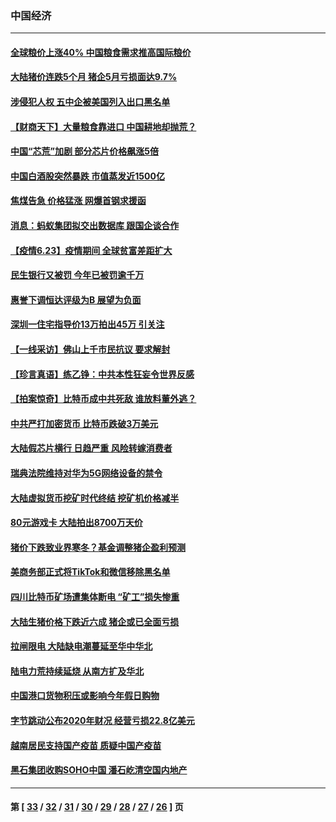 ### 中国经济
---
#### [全球粮价上涨40% 中国粮食需求推高国际粮价](../../pages/ncid283/n13042606.md) 
#### [大陆猪价连跌5个月  猪企5月亏损面达9.7%](../../pages/ncid283/n13043283.md) 
#### [涉侵犯人权 五中企被美国列入出口黑名单](../../pages/ncid283/n13043039.md) 
#### [【财商天下】大量粮食靠进口 中国耕地却抛荒？](../../pages/ncid283/n13042425.md) 
#### [中国“芯荒”加剧 部分芯片价格飙涨5倍](../../pages/ncid283/n13042754.md) 
#### [中国白酒股突然暴跌 市值蒸发近1500亿](../../pages/ncid283/n13042676.md) 
#### [焦煤告急 价格猛涨 网爆首钢求援函](../../pages/ncid283/n13042511.md) 
#### [消息：蚂蚁集团拟交出数据库 跟国企谈合作](../../pages/ncid283/n13042441.md) 
#### [【疫情6.23】疫情期间 全球贫富差距扩大](../../pages/ncid283/n13041368.md) 
#### [民生银行又被罚 今年已被罚逾千万](../../pages/ncid283/n13041313.md) 
#### [惠誉下调恒达评级为B 展望为负面](../../pages/ncid283/n13040781.md) 
#### [深圳一住宅指导价13万拍出45万 引关注](../../pages/ncid283/n13040545.md) 
#### [【一线采访】佛山上千市民抗议 要求解封](../../pages/ncid283/n13040173.md) 
#### [【珍言真语】练乙铮：中共本性狂妄令世界反感](../../pages/ncid283/n13039778.md) 
#### [【拍案惊奇】比特币成中共死敌 谁放料董外逃？](../../pages/ncid283/n13038305.md) 
#### [中共严打加密货币 比特币跌破3万美元](../../pages/ncid283/n13040055.md) 
#### [大陆假芯片横行 日趋严重 风险转嫁消费者](../../pages/ncid283/n13039969.md) 
#### [瑞典法院维持对华为5G网络设备的禁令](../../pages/ncid283/n13039708.md) 
#### [大陆虚拟货币挖矿时代终结 挖矿机价格减半](../../pages/ncid283/n13038479.md) 
#### [80元游戏卡 大陆拍出8700万天价](../../pages/ncid283/n13038924.md) 
#### [猪价下跌致业界寒冬？基金调整猪企盈利预测](../../pages/ncid283/n13038065.md) 
#### [美商务部正式将TikTok和微信移除黑名单](../../pages/ncid283/n13037440.md) 
#### [四川比特币矿场遭集体断电 “矿工”损失惨重](../../pages/ncid283/n13036433.md) 
#### [大陆生猪价格下跌近六成 猪企或已全面亏损](../../pages/ncid283/n13035617.md) 
#### [拉闸限电 大陆缺电潮蔓延至华中华北](../../pages/ncid283/n13034992.md) 
#### [陆电力荒持续延烧 从南方扩及华北](../../pages/ncid283/n13034707.md) 
#### [中国港口货物积压或影响今年假日购物](../../pages/ncid283/n13033563.md) 
#### [字节跳动公布2020年财况 经营亏损22.8亿美元](../../pages/ncid283/n13033347.md) 
#### [越南居民支持国产疫苗 质疑中国产疫苗](../../pages/ncid283/n13033335.md) 
#### [黑石集团收购SOHO中国 潘石屹清空国内地产](../../pages/ncid283/n13032629.md) 

---
#### 第 [ [33](./33.md) / [32](./32.md) / [31](./31.md) / [30](./30.md) / [29](./29.md) / [28](./28.md) / [27](./27.md) / [26](./26.md) ] 页
